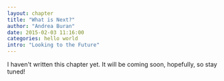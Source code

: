 ```yaml
---
layout: chapter
title: "What is Next?"
author: "Andrea Buran"
date: 2015-02-03 11:16:00
categories: hello world
intro: "Looking to the Future"
---
```


I haven't written this chapter yet. It will be coming soon, hopefully, so stay tuned!